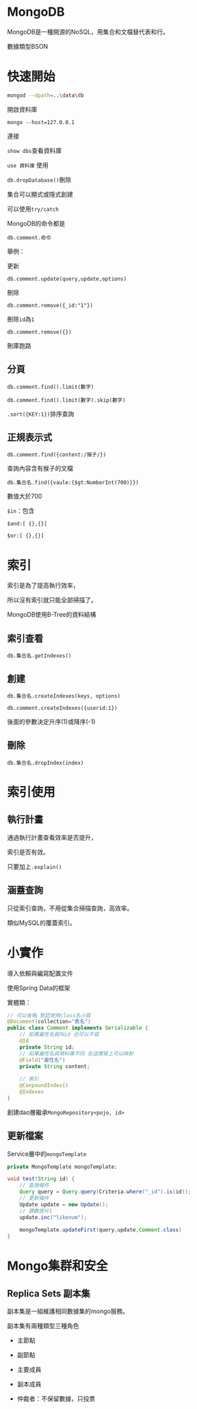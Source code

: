 # MongoDB

MongoDB是一種開源的NoSQL，用集合和文檔替代表和行。

數據類型BSON

# 快速開始

```sh
mongod --dpath=..\data\db
```

開啟資料庫

```shell
mongo --host=127.0.0.1
```

連接

`show dbs`查看資料庫

`use 資料庫` 使用

`db.dropDatabase()`刪除

集合可以顯式或隱式創建

可以使用`try/catch`

MongoDB的命令都是

```shell
db.comment.命令
```

舉例：

更新

```shell
db.comment.update(query,update,options)
```

刪除

```shell
db.comment.remove({_id:"1"})
```

刪除`id`為`1`

```shell
db.comment.remove({})
```

刪庫跑路

## 分頁

`db.comment.find().limit(數字)`

`db.comment.find().limit(數字).skip(數字)`

`.sort({KEY:1})`排序查詢

## 正規表示式

```shell
db.comment.find({content:/猴子/})
```

查詢內容含有猴子的文檔

```shell
db.集合名.find({vaule:{$gt:NumberInt(700)}})
```

數值大於700

`$in`：包含

`$and:[ {},{}]`

`$or:[ {},{}]`

# 索引

索引是為了提高執行效率，

所以沒有索引就只能全部掃描了。

MongoDB使用B-Tree的資料結構

## 索引查看

`db.集合名.getIndexes()`

## 創建

`db.集合名.createIndexes(keys, options)`

`db.comment.createIndexes({userid:1})`

後面的參數決定升序(1)或降序(-1)	

## 刪除

`db.集合名.dropIndex(index)`

# 索引使用

## 執行計畫

通過執行計畫查看效率是否提升，

索引是否有效。

只要加上`.explain()`

## 涵蓋查詢

只從索引查詢，不用從集合掃描查詢，高效率。

類似MySQL的覆蓋索引。

# 小實作

導入依賴與編寫配置文件

使用Spring Data的框架

實體類：

```java
// 可以省略 默認使用class名小寫
@Document(collection="表名")
public class Comment implements Serializable {
    // 如果屬性名就叫id 也可以不寫
    @Id
    private String id;
    // 如果屬性名與資料庫不同 在這裡寫上可以映射
    @Field("屬性名")
    private String content;
    
    // 索引
    @ConpoundIndex()
    @Indexes
}
```

創建dao層繼承`MongoRepository<pojo, id>`

## 更新檔案

Service層中的`mongoTemplate`

```java
private MongoTemplate mongoTemplate;

void test(String id) {
    // 查詢條件
    Query query = Query.query(Criteria.where("_id").is(id));
    // 更新條件
    Update update = new Update();
    // 讚數提升1
    update.inc("likenum");
    
    mongoTemplate.updateFirst(query,update,Comment.class)
}
```

# Mongo集群和安全

## Replica Sets 副本集

副本集是一組維護相同數據集的mongo服務。

副本集有兩種類型三種角色

- 主節點
- 副節點

- 主要成員
- 副本成員
- 仲裁者：不保留數據，只投票

